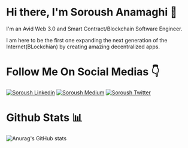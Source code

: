 # Hi there, I'm Soroush Anamaghi 👋 

I'm an Avid Web 3.0 and Smart Contract/Blockchain Software Engineer.


I am here to be the first one expanding the next generation of the Internet(BLockchian) by creating amazing decentralized apps.


# Follow Me On Social Medias 👇

[![Soroush Linkedin](https://img.shields.io/badge/LinkedIn-0077B5?style=for-the-badge&logo=linkedin&logoColor=white)](https://www.linkedin.com/in/soroush-anamaghi/)
[![Soroush Medium](https://img.shields.io/badge/Medium-000000?style=for-the-badge&logo=medium&logoColor=white)](https://medium.com/@soroush.dreamers2004)
[![Soroush Twitter](https://img.shields.io/badge/Twitter-1DA1F2?style=for-the-badge&logo=twitter&logoColor=white)](https://twitter.com/khodehsoroush)


# Github Stats 📊

![Anurag's GitHub stats](https://github-readme-stats.vercel.app/api?username=khodehsoroush&show_icons=true&theme=radical)


